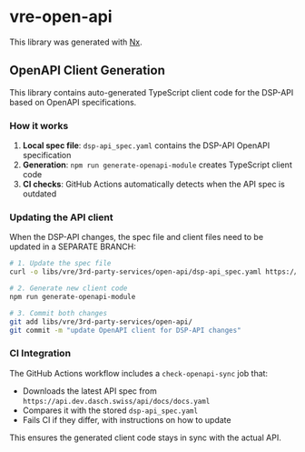 # vre-open-api

This library was generated with [Nx](https://nx.dev).

## OpenAPI Client Generation

This library contains auto-generated TypeScript client code for the DSP-API based on OpenAPI specifications.

### How it works

1. **Local spec file**: `dsp-api_spec.yaml` contains the DSP-API OpenAPI specification
2. **Generation**: `npm run generate-openapi-module` creates TypeScript client code
3. **CI checks**: GitHub Actions automatically detects when the API spec is outdated

### Updating the API client

When the DSP-API changes, the spec file and client files need to be updated in a SEPARATE BRANCH:

```bash
# 1. Update the spec file
curl -o libs/vre/3rd-party-services/open-api/dsp-api_spec.yaml https://api.dev.dasch.swiss/api/docs/docs.yaml

# 2. Generate new client code
npm run generate-openapi-module

# 3. Commit both changes
git add libs/vre/3rd-party-services/open-api/
git commit -m "update OpenAPI client for DSP-API changes"
```

### CI Integration

The GitHub Actions workflow includes a `check-openapi-sync` job that:
- Downloads the latest API spec from `https://api.dev.dasch.swiss/api/docs/docs.yaml`
- Compares it with the stored `dsp-api_spec.yaml`
- Fails CI if they differ, with instructions on how to update

This ensures the generated client code stays in sync with the actual API.
